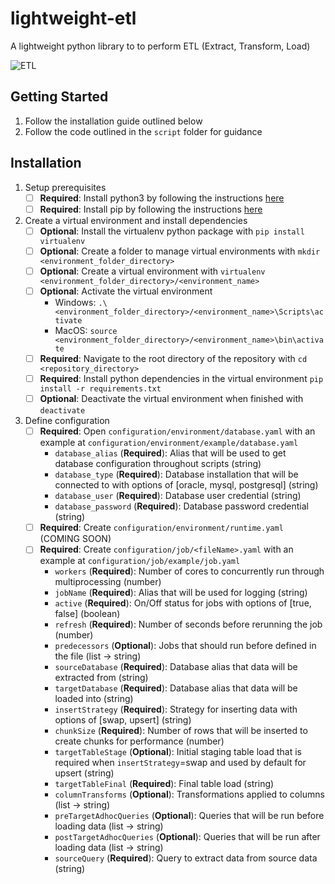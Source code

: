 # lightweight-etl
A lightweight python library to to perform ETL (Extract, Transform, Load)

![ETL](https://www.blastanalytics.com/wp-content/uploads/extract-transform-load-icons-800x279.png)


## Getting Started
1. Follow the installation guide outlined below
1. Follow the code outlined in the `script` folder for guidance


## Installation

1. Setup prerequisites
    - [ ] **Required**: Install python3 by following the instructions [here](https://realpython.com/installing-python)
    - [ ] **Required**: Install pip by following the instructions [here](https://howchoo.com/g/mze4ntbknjk/install-pip-python)

1. Create a virtual environment and install dependencies
    - [ ] **Optional**: Install the virtualenv python package with `pip install virtualenv`
    - [ ] **Optional**: Create a folder to manage virtual environments with `mkdir <environment_folder_directory>`
    - [ ] **Optional**: Create a virtual environment with `virtualenv <environment_folder_directory>/<environment_name>`
    - [ ] **Optional**: Activate the virtual environment
        - Windows: `.\<environment_folder_directory>/<environment_name>\Scripts\activate`
        - MacOS: `source <environment_folder_directory>/<environment_name>\bin\activate`
    - [ ] **Required**: Navigate to the root directory of the repository with `cd <repository_directory>`
    - [ ] **Required**: Install python dependencies in the virtual environment `pip install -r requirements.txt`
    - [ ] **Optional**: Deactivate the virtual environment when finished with `deactivate`

1. Define configuration
    - [ ] **Required**: Open `configuration/environment/database.yaml` with an example at `configuration/environment/example/database.yaml`
        - `database_alias` (**Required**): Alias that will be used to get database configuration throughout scripts (string)
        - `database_type` (**Required**): Database installation that will be connected to with options of [oracle, mysql, postgresql] (string)
        - `database_user` (**Required**): Database user credential (string)
        - `database_password` (**Required**): Database password credential (string)
    - [ ] **Required**: Create `configuration/environment/runtime.yaml` (COMING SOON)
    - [ ] **Required**: Create `configuration/job/<fileName>.yaml` with an example at `configuration/job/example/job.yaml`
        - `workers` (**Required**): Number of cores to concurrently run through multiprocessing (number)
        - `jobName` (**Required**): Alias that will be used for logging (string)
        - `active` (**Required**): On/Off status for jobs with options of [true, false] (boolean)
        - `refresh` (**Required**): Number of seconds before rerunning the job (number)
        - `predecessors` (**Optional**): Jobs that should run before defined in the file (list -> string)
        - `sourceDatabase` (**Required**): Database alias that data will be extracted from (string)
        - `targetDatabase` (**Required**): Database alias that data will be loaded into (string)
        - `insertStrategy` (**Required**): Strategy for inserting data with options of [swap, upsert] (string)
        - `chunkSize` (**Required**): Number of rows that will be inserted to create chunks for performance (number)
        - `targetTableStage` (**Optional**): Initial staging table load that is required when `insertStrategy`=swap and used by default for upsert (string)
        - `targetTableFinal` (**Required**): Final table load (string)
        - `columnTransforms` (**Optional**): Transformations applied to columns (list -> string)
        - `preTargetAdhocQueries` (**Optional**): Queries that will be run before loading data (list -> string)
        - `postTargetAdhocQueries` (**Optional**): Queries that will be run after loading data (list -> string)
        - `sourceQuery` (**Required**): Query to extract data from source data (string)
